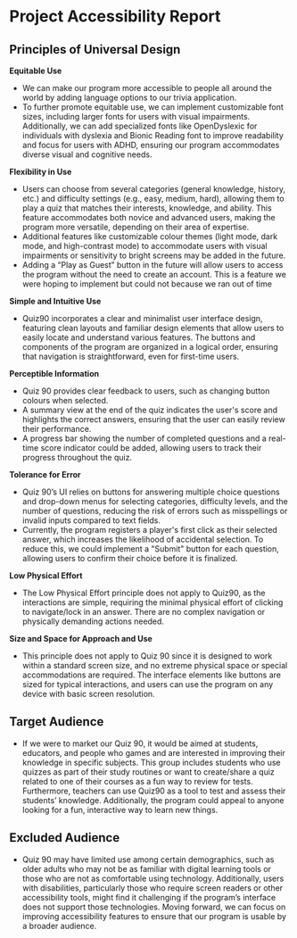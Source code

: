# Project Accessibility Report

## Principles of Universal Design

**Equitable Use**

- We can make our program more accessible to people all around the world by adding language options to our trivia application.
- To further promote equitable use, we can implement customizable font sizes, including larger fonts for users with visual impairments. Additionally, we can add specialized fonts like OpenDyslexic for individuals with dyslexia and Bionic Reading font to improve readability and focus for users with ADHD, ensuring our program accommodates diverse visual and cognitive needs.

**Flexibility in Use**

- Users can choose from several categories (general knowledge, history, etc.) and difficulty settings (e.g., easy, medium, hard), allowing them to play a quiz that matches their interests, knowledge, and ability. This feature accommodates both novice and advanced users, making the program more versatile, depending on their area of expertise.
- Additional features like customizable colour themes (light mode, dark mode, and high-contrast mode) to accommodate users with visual impairments or sensitivity to bright screens may be added in the future.
- Adding a “Play as Guest” button in the future will allow users to access the program without the need to create an account. This is a feature we were hoping to implement but could not because we ran out of time

**Simple and Intuitive Use**

- Quiz90 incorporates a clear and minimalist user interface design, featuring clean layouts and familiar design elements that allow users to easily locate and understand various features.
The buttons and components of the program are organized in a logical order, ensuring that navigation is straightforward, even for first-time users.

**Perceptible Information**

- Quiz 90 provides clear feedback to users, such as changing button colours when selected.
- A summary view at the end of the quiz indicates the user's score and highlights the correct answers, ensuring that the user can easily review their performance.
- A progress bar showing the number of completed questions and a real-time score indicator could be added, allowing users to track their progress throughout the quiz.

**Tolerance for Error**

- Quiz 90’s UI relies on buttons for answering multiple choice questions and drop-down menus for selecting categories, difficulty levels, and the number of questions, reducing the risk of errors such as misspellings or invalid inputs compared to text fields.
- Currently, the program registers a player's first click as their selected answer, which increases the likelihood of accidental selection. To reduce this, we could implement a "Submit" button for each question, allowing users to confirm their choice before it is finalized.

**Low Physical Effort**

- The Low Physical Effort principle does not apply to Quiz90, as the interactions are simple, requiring the minimal physical effort of clicking to navigate/lock in an answer. There are no complex navigation or physically demanding actions needed.

**Size and Space for Approach and Use**

- This principle does not apply to Quiz 90 since it is designed to work within a standard screen size, and no extreme physical space or special accommodations are required. The interface elements like buttons are sized for typical interactions, and users can use the program on any device with basic screen resolution.

## Target Audience

- If we were to market our Quiz 90, it would be aimed at students, educators, and people who games and are interested in improving their knowledge in specific subjects. This group includes students who use quizzes as part of their study routines or want to create/share a quiz related to one of their courses as a fun way to review for tests. Furthermore, teachers can use Quiz90 as a tool to test and assess their students’ knowledge. Additionally, the program could appeal to anyone looking for a fun, interactive way to learn new things.

## Excluded Audience

- Quiz 90 may have limited use among certain demographics, such as older adults who may not be as familiar with digital learning tools or those who are not as comfortable using technology. Additionally, users with disabilities, particularly those who require screen readers or other accessibility tools, might find it challenging if the program’s interface does not support those technologies. Moving forward, we can focus on improving accessibility features to ensure that our program is usable by a broader audience.


